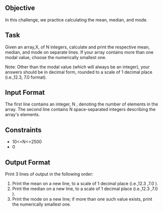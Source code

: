 <h2>Objective</h2>
In this challenge, we practice calculating the mean, median, and mode. 

<h2>Task</h2>
Given an array,X, of N integers, calculate and print the respective mean, median, and mode on separate lines. If your array contains more than one modal value, choose the numerically smallest one.

Note: Other than the modal value (which will always be an integer), your answers should be in decimal form, rounded to a scale of 1 decimal place (i.e.,12.3, 7.0  format).

<h2>Input Format</h2>

The first line contains an integer, N , denoting the number of elements in the array.
The second line contains N space-separated integers describing the array's elements.

<h2>Constraints</h2>
<ul>
			<li>10<=N<=2500</li>
			<li>0<xi<=10^5, where xi is the ith element of the array.</li>
</ul>

<h2>Output Format</h2>

Print 3 lines of output in the following order:
<ol>
			<li>Print the mean on a new line, to a scale of 1 decimal place (i.e.,12.3 ,7.0 ).</li>
			<li>Print the median on a new line, to a scale of 1 decimal place (i.e.,12.3 ,7.0 ).</li>
			<li>Print the mode on a new line; if more than one such value exists, print the numerically smallest one.</li>
</ol>

